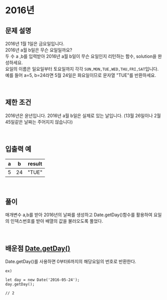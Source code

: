 # 2016년

## 문제 설명
2016년 1월 1일은 금요일입니다.   
2016년 a월 b일은 무슨 요일일까요?   
두 수 a ,b를 입력받아 2016년 a월 b일이 무슨 요일인지 리턴하는 함수, solution을 완성하세요.   
요일의 이름은 일요일부터 토요일까지 각각 `SUN,MON,TUE,WED,THU,FRI,SAT`입니다.   
예를 들어 a=5, b=24라면 5월 24일은 화요일이므로 문자열 "TUE"를 반환하세요.

<br/>

## 제한 조건
2016년은 윤년입니다.
2016년 a월 b일은 실제로 있는 날입니다. (13월 26일이나 2월 45일같은 날짜는 주어지지 않습니다)

<br/>

## 입출력 예
|a|b|result|
|:---:|:---:|:---:|
|5|24|"TUE"|

<br/>

## 풀이
매개변수 a,b를 받아 2016년의 날짜를 생성하고 Date.getDay()함수를 활용하여 요일의 인덱스번호를 받아 배열의 값을 불러오도록 풀었다.

<br/>

## 배운점 [Date.getDay()](https://developer.mozilla.org/ko/docs/Web/JavaScript/Reference/Global_Objects/Date/getDay)

Date.getDay()를 사용하면 0부터6까지의 해당요일의 번호로 반환한다.

`ex)`
```
let day = new Date('2016-05-24');
day.getDay();

// 2
```
